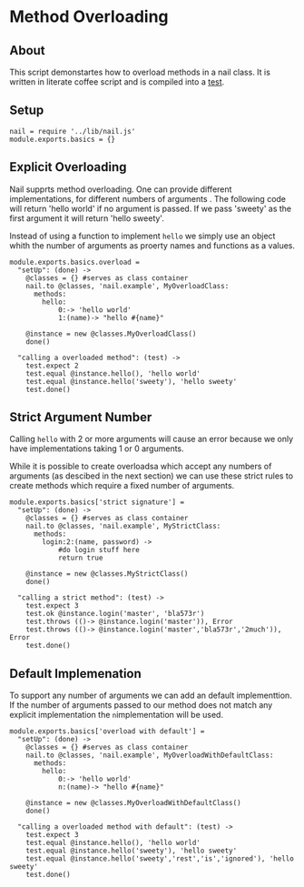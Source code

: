 Method Overloading
==================
About
-----
This script demonstartes how to overload methods in a nail class.
It is written in literate coffee script and is compiled into a [test](../test/method_overloading_generated_test.js).

Setup
-----

    nail = require '../lib/nail.js'
    module.exports.basics = {}

Explicit Overloading
--------------------
Nail supprts method overloading. One can provide different implementations,
for different numbers of arguments
 .
The following code will return 'hello world' if no argument is passed.
If we pass 'sweety' as the first argument it will return 'hello sweety'.

Instead of using a function to implement `hello` we simply use an object whith the
number of arguments as proerty names and functions as a values.

    module.exports.basics.overload =
      "setUp": (done) ->
        @classes = {} #serves as class container
        nail.to @classes, 'nail.example', MyOverloadClass:
          methods:
            hello:
                0:-> 'hello world'
                1:(name)-> "hello #{name}"

        @instance = new @classes.MyOverloadClass()
        done()

      "calling a overloaded method": (test) ->
        test.expect 2
        test.equal @instance.hello(), 'hello world'
        test.equal @instance.hello('sweety'), 'hello sweety'
        test.done()

Strict Argument Number
----------------------

Calling `hello` with 2 or more arguments will cause an error because we only have
implementations taking 1 or 0 arguments.

While it is possible to create overloadsa which accept any numbers of arguments
(as descibed in the next section) we can use
these strict rules to create methods which require a fixed number of arguments.

    module.exports.basics['strict signature'] =
      "setUp": (done) ->
        @classes = {} #serves as class container
        nail.to @classes, 'nail.example', MyStrictClass:
          methods:
            login:2:(name, password) ->
                #do login stuff here
                return true

        @instance = new @classes.MyStrictClass()
        done()

      "calling a strict method": (test) ->
        test.expect 3
        test.ok @instance.login('master', 'bla573r')
        test.throws (()-> @instance.login('master')), Error
        test.throws (()-> @instance.login('master','bla573r','2much')), Error
        test.done()

Default Implemenation
---------------------

To support any number of arguments we can add an default implementtion. If the number of arguments passed to our method
does not match any explicit implementation the `n`implementation will be used.

    module.exports.basics['overload with default'] =
      "setUp": (done) ->
        @classes = {} #serves as class container
        nail.to @classes, 'nail.example', MyOverloadWithDefaultClass:
          methods:
            hello:
                0:-> 'hello world'
                n:(name)-> "hello #{name}"

        @instance = new @classes.MyOverloadWithDefaultClass()
        done()

      "calling a overloaded method with default": (test) ->
        test.expect 3
        test.equal @instance.hello(), 'hello world'
        test.equal @instance.hello('sweety'), 'hello sweety'
        test.equal @instance.hello('sweety','rest','is','ignored'), 'hello sweety'
        test.done()







